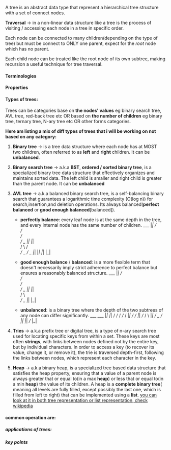 A tree is an abstract data type that represent a hierarchical tree structure with a set of connect nodes.

**Traversal** -> in a non-linear data structure like a tree is the process of visiting / accessing each node in a tree in specific order.

Each node can be connected to many children(depending on the type of tree) but must be connect to ONLY one parent, expect for the *root* node which has no parent.

Each child node can be treated like the root node of its own subtree, making recursion a useful technique for tree traversal.

#### Terminologies


#### Properties

#### Types of trees:
Trees can be categories base on **the nodes' values** eg binary search tree, AVL tree, red-back tree etc OR  based on **the number of children** eg binary tree, ternary tree, N-ary tree etc OR other forms categories.

**Here am listing a mix of diff types of trees that i will be working on not based on any category:**

1. **Binary tree** -> is a tree data structure where each node has at MOST two children, often referred to as **left** and **right** children. It can be **unbalanced**.
   
2. **Binary search tree** -> a.k.a **BST**, **ordered / sorted binary tree**, is a specialized binary tree data structure that effectively organizes and maintains sorted data. The left child is smaller and right child is greater than the parent node.  It can be **unbalanced**
   
3. **AVL tree** -> a.k.a balanced binary search tree, is a self-balancing binary search that guarantees a logarithmic time complexity (O(log n)) for search,insertion,and deletion operations. Its always balanced(**perfect balanced** or **good enough balanced**[balanced]).

    - **perfectly balance**: every leaf node is at the same depth in the tree, and every internal node has the same number of children.
                            ___
                            |_|
                            / \
                           /   \
                          /     \
                        _/_     _\_
                        |_|     |_|  
                        / \     / \
                      _/_  \_ _/_ _\_
                      |_| |_| |_| |_|

    - **good enough balance** / **balanced**: is a more flexible term that doesn't necessarily imply strict adherence to perfect balance but ensures a reasonably balanced structure.
                            ___
                            |_|
                            / \
                           /   \
                          /     \
                        _/_     _\_
                        |_|     |_|  
                        / \     
                      _/_ _\_ 
                      |_| |_|                         

    - **unbalanced**: is a binary tree where the depth of the two subtrees of any node can differ significantly.
                            ___                  ___
                            |_|                  |_|
                            /                    /
                           /                   _/_
                          /                    |_|
                        _/_                    /
                        |_|                  _/_
                        / \                  |_|
                      _/_ _\_                /
                      |_| |_|              _/_
                                           |_|  

4. **Tries** -> a.k.a prefix tree or digital tree, is a type of n-ary search tree used for locating specific keys from within a set. These keys are most often **strings**, with links between nodes defined not by the entire key, but by individual characters. In order to access a key (to recover its value, change it, or remove it), the trie is traversed depth-first, following the links between nodes, which represent each character in the key.
   
5. **Heap** -> a.k.a binary heap, is a specialized tree based data structure that satisfies the heap property, ensuring that a value of a parent node is always greater that or equal to(in a max **heap**) or less that or equal to(in a min **heap**) the value of its children. A heap is a **complete binary tree**( meaning all levels are fully filled, except possibly the last one, which is filled from left to right) that can be implemented using a **list**. [you can look at it in both tree representation or list representation, check wikipedia](https://en.wikipedia.org/wiki/Heap_(data_structure)#/media/File:Max-Heap-new.svg)
   

#### common operation are:

##### applications of trees:

##### key points


